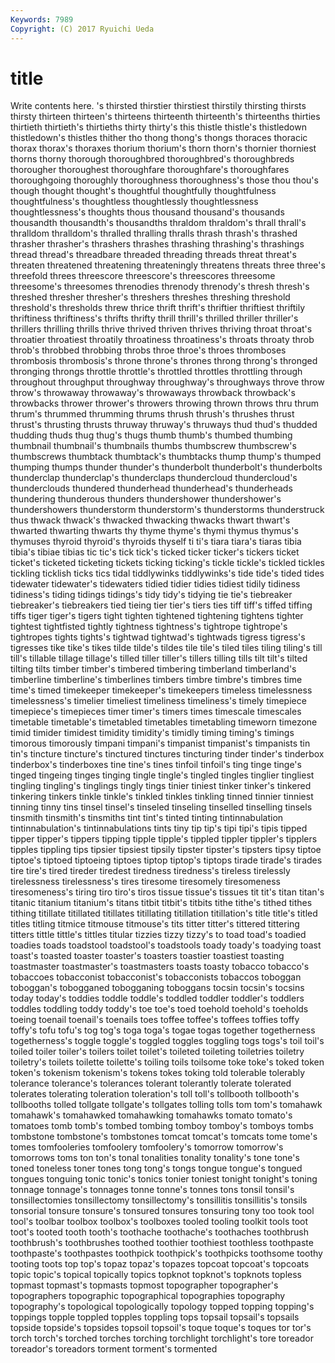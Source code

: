 ```yaml
---
Keywords: 7989 
Copyright: (C) 2017 Ryuichi Ueda
---
```


# title

Write contents here.
's thirsted thirstier thirstiest
thirstily thirsting thirsts thirsty thirteen thirteen's thirteens thirteenth thirteenth's thirteenths
thirties thirtieth thirtieth's thirtieths thirty thirty's this thistle thistle's thistledown
thistledown's thistles thither tho thong thong's thongs thoraces thoracic thorax
thorax's thoraxes thorium thorium's thorn thorn's thornier thorniest thorns thorny
thorough thoroughbred thoroughbred's thoroughbreds thorougher thoroughest thoroughfare thoroughfare's thoroughfares thoroughgoing
thoroughly thoroughness thoroughness's those thou thou's though thought thought's thoughtful
thoughtfully thoughtfulness thoughtfulness's thoughtless thoughtlessly thoughtlessness thoughtlessness's thoughts thous thousand
thousand's thousands thousandth thousandth's thousandths thraldom thraldom's thrall thrall's thralldom
thralldom's thralled thralling thralls thrash thrash's thrashed thrasher thrasher's thrashers
thrashes thrashing thrashing's thrashings thread thread's threadbare threaded threading threads
threat threat's threaten threatened threatening threateningly threatens threats three three's
threefold threes threescore threescore's threescores threesome threesome's threesomes threnodies threnody
threnody's thresh thresh's threshed thresher thresher's threshers threshes threshing threshold
threshold's thresholds threw thrice thrift thrift's thriftier thriftiest thriftily thriftiness
thriftiness's thrifts thrifty thrill thrill's thrilled thriller thriller's thrillers thrilling
thrills thrive thrived thriven thrives thriving throat throat's throatier throatiest
throatily throatiness throatiness's throats throaty throb throb's throbbed throbbing throbs
throe throe's throes thromboses thrombosis thrombosis's throne throne's thrones throng
throng's thronged thronging throngs throttle throttle's throttled throttles throttling through
throughout throughput throughway throughway's throughways throve throw throw's throwaway throwaway's
throwaways throwback throwback's throwbacks thrower thrower's throwers throwing thrown throws
thru thrum thrum's thrummed thrumming thrums thrush thrush's thrushes thrust
thrust's thrusting thrusts thruway thruway's thruways thud thud's thudded thudding
thuds thug thug's thugs thumb thumb's thumbed thumbing thumbnail thumbnail's
thumbnails thumbs thumbscrew thumbscrew's thumbscrews thumbtack thumbtack's thumbtacks thump thump's
thumped thumping thumps thunder thunder's thunderbolt thunderbolt's thunderbolts thunderclap thunderclap's
thunderclaps thundercloud thundercloud's thunderclouds thundered thunderhead thunderhead's thunderheads thundering thunderous
thunders thundershower thundershower's thundershowers thunderstorm thunderstorm's thunderstorms thunderstruck thus thwack
thwack's thwacked thwacking thwacks thwart thwart's thwarted thwarting thwarts thy
thyme thyme's thymi thymus thymus's thymuses thyroid thyroid's thyroids thyself
ti ti's tiara tiara's tiaras tibia tibia's tibiae tibias tic
tic's tick tick's ticked ticker ticker's tickers ticket ticket's ticketed
ticketing tickets ticking ticking's tickle tickle's tickled tickles tickling ticklish
ticks tics tidal tiddlywinks tiddlywinks's tide tide's tided tides tidewater
tidewater's tidewaters tidied tidier tidies tidiest tidily tidiness tidiness's tiding
tidings tidings's tidy tidy's tidying tie tie's tiebreaker tiebreaker's tiebreakers
tied tieing tier tier's tiers ties tiff tiff's tiffed tiffing
tiffs tiger tiger's tigers tight tighten tightened tightening tightens tighter
tightest tightfisted tightly tightness tightness's tightrope tightrope's tightropes tights tights's
tightwad tightwad's tightwads tigress tigress's tigresses tike tike's tikes tilde
tilde's tildes tile tile's tiled tiles tiling tiling's till till's
tillable tillage tillage's tilled tiller tiller's tillers tilling tills tilt
tilt's tilted tilting tilts timber timber's timbered timbering timberland timberland's
timberline timberline's timberlines timbers timbre timbre's timbres time time's timed
timekeeper timekeeper's timekeepers timeless timelessness timelessness's timelier timeliest timeliness timeliness's
timely timepiece timepiece's timepieces timer timer's timers times timescale timescales
timetable timetable's timetabled timetables timetabling timeworn timezone timid timider timidest
timidity timidity's timidly timing timing's timings timorous timorously timpani timpani's
timpanist timpanist's timpanists tin tin's tincture tincture's tinctured tinctures tincturing
tinder tinder's tinderbox tinderbox's tinderboxes tine tine's tines tinfoil tinfoil's
ting tinge tinge's tinged tingeing tinges tinging tingle tingle's tingled
tingles tinglier tingliest tingling tingling's tinglings tingly tings tinier tiniest
tinker tinker's tinkered tinkering tinkers tinkle tinkle's tinkled tinkles tinkling
tinned tinnier tinniest tinning tinny tins tinsel tinsel's tinseled tinseling
tinselled tinselling tinsels tinsmith tinsmith's tinsmiths tint tint's tinted tinting
tintinnabulation tintinnabulation's tintinnabulations tints tiny tip tip's tipi tipi's tipis
tipped tipper tipper's tippers tipping tipple tipple's tippled tippler tippler's
tipplers tipples tippling tips tipsier tipsiest tipsily tipster tipster's tipsters
tipsy tiptoe tiptoe's tiptoed tiptoeing tiptoes tiptop tiptop's tiptops tirade
tirade's tirades tire tire's tired tireder tiredest tiredness tiredness's tireless
tirelessly tirelessness tirelessness's tires tiresome tiresomely tiresomeness tiresomeness's tiring tiro
tiro's tiros tissue tissue's tissues tit tit's titan titan's titanic
titanium titanium's titans titbit titbit's titbits tithe tithe's tithed tithes
tithing titillate titillated titillates titillating titillation titillation's title title's titled
titles titling titmice titmouse titmouse's tits titter titter's tittered tittering
titters tittle tittle's tittles titular tizzies tizzy tizzy's to toad
toad's toadied toadies toads toadstool toadstool's toadstools toady toady's toadying
toast toast's toasted toaster toaster's toasters toastier toastiest toasting toastmaster
toastmaster's toastmasters toasts toasty tobacco tobacco's tobaccoes tobacconist tobacconist's tobacconists
tobaccos toboggan toboggan's tobogganed tobogganing toboggans tocsin tocsin's tocsins today
today's toddies toddle toddle's toddled toddler toddler's toddlers toddles toddling
toddy toddy's toe toe's toed toehold toehold's toeholds toeing toenail
toenail's toenails toes toffee toffee's toffees toffies toffy toffy's tofu
tofu's tog tog's toga toga's togae togas together togetherness togetherness's
toggle toggle's toggled toggles toggling togs togs's toil toil's toiled
toiler toiler's toilers toilet toilet's toileted toileting toiletries toiletry toiletry's
toilets toilette toilette's toiling toils toilsome toke toke's toked token
token's tokenism tokenism's tokens tokes toking told tolerable tolerably tolerance
tolerance's tolerances tolerant tolerantly tolerate tolerated tolerates tolerating toleration toleration's
toll toll's tollbooth tollbooth's tollbooths tolled tollgate tollgate's tollgates tolling
tolls tom tom's tomahawk tomahawk's tomahawked tomahawking tomahawks tomato tomato's
tomatoes tomb tomb's tombed tombing tomboy tomboy's tomboys tombs tombstone
tombstone's tombstones tomcat tomcat's tomcats tome tome's tomes tomfooleries tomfoolery
tomfoolery's tomorrow tomorrow's tomorrows toms ton ton's tonal tonalities tonality
tonality's tone tone's toned toneless toner tones tong tong's tongs
tongue tongue's tongued tongues tonguing tonic tonic's tonics tonier toniest
tonight tonight's toning tonnage tonnage's tonnages tonne tonne's tonnes tons
tonsil tonsil's tonsillectomies tonsillectomy tonsillectomy's tonsillitis tonsillitis's tonsils tonsorial tonsure
tonsure's tonsured tonsures tonsuring tony too took tool tool's toolbar
toolbox toolbox's toolboxes tooled tooling toolkit tools toot toot's tooted
tooth tooth's toothache toothache's toothaches toothbrush toothbrush's toothbrushes toothed toothier
toothiest toothless toothpaste toothpaste's toothpastes toothpick toothpick's toothpicks toothsome toothy
tooting toots top top's topaz topaz's topazes topcoat topcoat's topcoats
topic topic's topical topically topics topknot topknot's topknots topless topmast
topmast's topmasts topmost topographer topographer's topographers topographic topographical topographies topography
topography's topological topologically topology topped topping topping's toppings topple toppled
topples toppling tops topsail topsail's topsails topside topside's topsides topsoil
topsoil's toque toque's toques tor tor's torch torch's torched torches
torching torchlight torchlight's tore toreador toreador's toreadors torment torment's tormented
